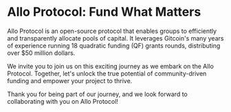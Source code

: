 # Allo Protocol: Fund What Matters

Allo Protocol is an open-source protocol that enables groups to efficiently and
transparently allocate pools of capital. It leverages Gitcoin's many years of
experience running 18 quadratic funding (QF) grants rounds, distributing over
$50 million dollars.

We invite you to join us on this exciting journey as we embark on the Allo
Protocol. Together, let's unlock the true potential of community-driven funding
and empower your project to thrive.

Thank you for being part of our journey, and we look forward to collaborating
with you on Allo Protocol!
